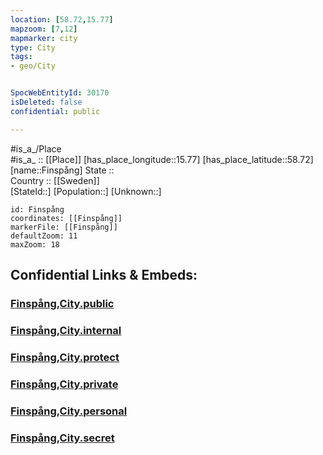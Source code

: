 ```yaml
---
location: [58.72,15.77] 
mapzoom: [7,12] 
mapmarker: city 
type: City
tags:
- geo/City


SpocWebEntityId: 30170
isDeleted: false
confidential: public

---
```



#is_a_/Place  
#is_a_ :: [[Place]] 
[has_place_longitude::15.77] 
[has_place_latitude::58.72] 
[name::Finspång] 
State ::  
Country :: [[Sweden]]  
[StateId::] 
[Population::] 
[Unknown::] 


```leaflet
id: Finspång
coordinates: [[Finspång]] 
markerFile: [[Finspång]] 
defaultZoom: 11 
maxZoom: 18
```


## Confidential Links & Embeds: 

### [Finspång,City.public](/_public/\Earth\Continent\Europe\Europe~North\Sweden\Provinces~Sweden\Östergötland\counties~Östergötland\Finspång,CountyFinspång,City.public.md) 

### [Finspång,City.internal](/_internal/\Earth\Continent\Europe\Europe~North\Sweden\Provinces~Sweden\Östergötland\counties~Östergötland\Finspång,CountyFinspång,City.internal.md) 

### [Finspång,City.protect](/_protect/\Earth\Continent\Europe\Europe~North\Sweden\Provinces~Sweden\Östergötland\counties~Östergötland\Finspång,CountyFinspång,City.protect.md) 

### [Finspång,City.private](/_private/\Earth\Continent\Europe\Europe~North\Sweden\Provinces~Sweden\Östergötland\counties~Östergötland\Finspång,CountyFinspång,City.private.md) 

### [Finspång,City.personal](/_personal/\Earth\Continent\Europe\Europe~North\Sweden\Provinces~Sweden\Östergötland\counties~Östergötland\Finspång,CountyFinspång,City.personal.md) 

### [Finspång,City.secret](/_secret/\Earth\Continent\Europe\Europe~North\Sweden\Provinces~Sweden\Östergötland\counties~Östergötland\Finspång,CountyFinspång,City.secret.md)

